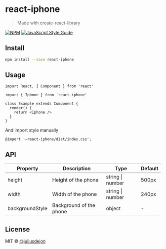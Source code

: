 # react-iphone

> Made with create-react-library

[![NPM](https://img.shields.io/npm/v/react-iphone.svg)](https://www.npmjs.com/package/react-iphone) [![JavaScript Style Guide](https://img.shields.io/badge/code_style-standard-brightgreen.svg)](https://standardjs.com)

## Install

```bash
npm install --save react-iphone
```

## Usage

```tsx
import React, { Component } from 'react'

import { Iphone } from 'react-iphone'

class Example extends Component {
  render() {
    return <Iphone />
  }
}
```

And import style manually

```
@import '~react-iphone/dist/index.css';
```

## API

| Property        | Description             | Type             | Default |
| --------------- | ----------------------- | ---------------- | ------- |
| height          | Height of the phone     | string \| number | 500px   |
| width           | Width of the phone      | string \| number | 240px   |
| backgroundStyle | Background of the phone | object           | -       |

## License

MIT © [@juliusdejon](https://github.com/@juliusdejon)
